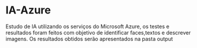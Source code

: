 # IA-Azure

Estudo de IA utilizando os serviços do Microsoft Azure, os testes e resultados foram feitos com objetivo de identificar faces,textos e descrever imagens.
Os resultados obtidos serão apresentados na pasta output

